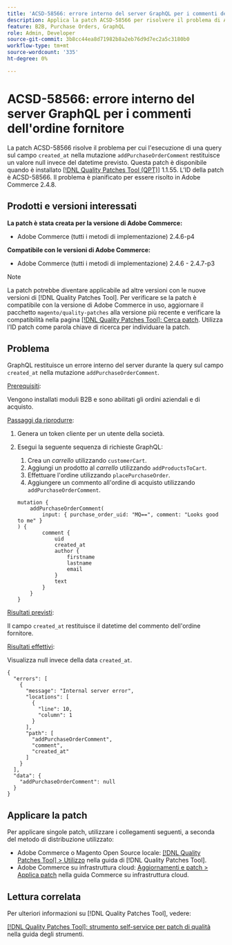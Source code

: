 ```yaml
---
title: 'ACSD-58566: errore interno del server GraphQL per i commenti dell''ordine fornitore'
description: Applica la patch ACSD-58566 per risolvere il problema di Adobe Commerce, in cui GraphQL restituisce un errore interno del server quando esegue una query sul campo "created_at" nella mutazione "addPurchaseOrderComment".
feature: B2B, Purchase Orders, GraphQL
role: Admin, Developer
source-git-commit: 3b8cc44ea8d71982b8a2eb76d9d7ec2a5c3180b0
workflow-type: tm+mt
source-wordcount: '335'
ht-degree: 0%

---
```


# ACSD-58566: errore interno del server GraphQL per i commenti dell&#39;ordine fornitore

La patch ACSD-58566 risolve il problema per cui l&#39;esecuzione di una query sul campo `created_at` nella mutazione `addPurchaseOrderComment` restituisce un valore null invece del datetime previsto. Questa patch è disponibile quando è installato [[!DNL Quality Patches Tool (QPT)]](/help/tools/quality-patches-tool/quality-patches-tool-to-self-serve-quality-patches.md) 1.1.55. L’ID della patch è ACSD-58566. Il problema è pianificato per essere risolto in Adobe Commerce 2.4.8.

## Prodotti e versioni interessati

**La patch è stata creata per la versione di Adobe Commerce:**

* Adobe Commerce (tutti i metodi di implementazione) 2.4.6-p4

**Compatibile con le versioni di Adobe Commerce:**

* Adobe Commerce (tutti i metodi di implementazione) 2.4.6 - 2.4.7-p3

>[!NOTE]
>
>La patch potrebbe diventare applicabile ad altre versioni con le nuove versioni di [!DNL Quality Patches Tool]. Per verificare se la patch è compatibile con la versione di Adobe Commerce in uso, aggiornare il pacchetto `magento/quality-patches` alla versione più recente e verificare la compatibilità nella pagina [[!DNL Quality Patches Tool]: Cerca patch](https://experienceleague.adobe.com/tools/commerce-quality-patches/index.html). Utilizza l’ID patch come parola chiave di ricerca per individuare la patch.

## Problema

GraphQL restituisce un errore interno del server durante la query sul campo `created_at` nella mutazione `addPurchaseOrderComment`.

<u>Prerequisiti</u>:

Vengono installati moduli B2B e sono abilitati gli ordini aziendali e di acquisto.

<u>Passaggi da riprodurre</u>:

1. Genera un token cliente per un utente della società.
1. Esegui la seguente sequenza di richieste GraphQL:
   1. Crea un *carrello* utilizzando `customerCart`.
   1. Aggiungi un prodotto al *carrello* utilizzando `addProductsToCart`.
   1. Effettuare l&#39;ordine utilizzando `placePurchaseOrder`.
   1. Aggiungere un commento all&#39;ordine di acquisto utilizzando `addPurchaseOrderComment`.

   ```
   mutation {
       addPurchaseOrderComment(
           input: { purchase_order_uid: "MQ==", comment: "Looks good to me" }
   ) {
           comment {
               uid
               created_at
               author {
                   firstname
                   lastname
                   email
               }
               text
           }
       }
   }
   ```

<u>Risultati previsti</u>:

Il campo `created_at` restituisce il datetime del commento dell&#39;ordine fornitore.

<u>Risultati effettivi</u>:

Visualizza null invece della data `created_at`.

```
{
  "errors": [
    {
      "message": "Internal server error",
      "locations": [
        {
          "line": 10,
          "column": 1
        }
      ],
      "path": [
        "addPurchaseOrderComment",
        "comment",
        "created_at"
      ]
    }
  ],
  "data": {
    "addPurchaseOrderComment": null
  }
}
```

## Applicare la patch

Per applicare singole patch, utilizzare i collegamenti seguenti, a seconda del metodo di distribuzione utilizzato:

* Adobe Commerce o Magento Open Source locale: [[!DNL Quality Patches Tool] > Utilizzo](/help/tools/quality-patches-tool/usage.md) nella guida di [!DNL Quality Patches Tool].
* Adobe Commerce su infrastruttura cloud: [Aggiornamenti e patch > Applica patch](https://experienceleague.adobe.com/docs/commerce-cloud-service/user-guide/develop/upgrade/apply-patches.html) nella guida Commerce su infrastruttura cloud.

## Lettura correlata

Per ulteriori informazioni su [!DNL Quality Patches Tool], vedere:

[[!DNL Quality Patches Tool]: strumento self-service per patch di qualità](/help/tools/quality-patches-tool/quality-patches-tool-to-self-serve-quality-patches.md) nella guida degli strumenti.
